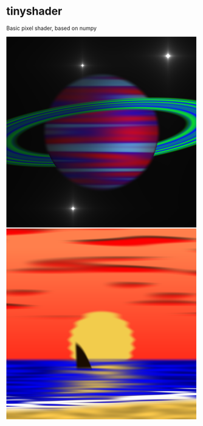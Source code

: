 # tinyshader
Basic pixel shader, based on numpy



![Planet](https://raw.githubusercontent.com/randompirate/tinyshader/master/render_planet.png "Planet")
![Sunset](https://raw.githubusercontent.com/randompirate/tinyshader/master/render_sunset.png "Sunset")
